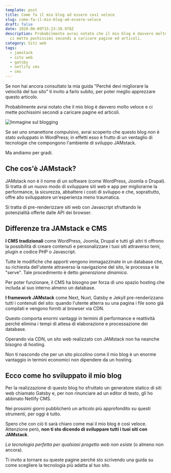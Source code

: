 ```yaml
---
template: post
title: Come fa il mio blog ad essere così veloce
slug: come-fa-il-mio-blog-ad-essere-veloce
draft: false
date: 2020-06-09T15:23:39.978Z
description: Probabilmente avrai notato che il mio blog è davvero molto veloce e
  ci mette pochissimi secondi a caricare pagine ed articoli.
category: Siti web
tags:
  - jamstack
  - sito web
  - gatsby
  - netlify cms
  - cms
---
```

Se non hai ancora consultato la mia guida "Perché devi migliorare la velocità del tuo sito" ti invito a farlo subito, per poter meglio apprezzare questo articolo.

Probabilmente avrai notato che il mio blog è davvero molto veloce e ci mette pochissimi secondi a caricare pagine ed articoli.

![Immagine sul blogging](/media/pablo-blogging.png)

Se sei uno smanettone compulsivo, avrai scoperto che questo blog non è stato sviluppato in WordPress; in effetti esso è frutto di un ventaglio di tecnologie che compongono l'ambiente di sviluppo JAMstack. 

Ma andiamo per gradi.

## Che cos'è JAMstack?

JAMstack non è il nome di un software (come WordPress, Joomla o Drupal). Si tratta di un nuovo modo di sviluppare siti web e app per migliorarne la performance, la sicurezza, abbattere i costi di sviluppo e che, soprattutto, offre allo sviluppatore un'esperienza meno traumatica.

Si tratta di pre-renderizzare siti web con Javascript sfruttando le potenzialità offerte dalle API dei browser.

## Differenze tra JAMstack e CMS

**I CMS tradizionali** come WordPress, Joomla, Drupal e tutti gli altri ti offrono la possibilità di creare contenuti e personalizzare i tuoi siti attraverso temi, plugin e codice PHP o Javascript.

Tutte le modifiche che apporti vengono immagazzinate in un database che, su richiesta dell'utente attraverso la navigazione del sito, le processa e le "serve". Tale procedimento è detto *generazione dinamica*.

Per poter funzionare, il CMS ha bisogno per forza di uno spazio hosting che includa al suo interno almeno un database.

**I framework JAMstack** come Next, Nuxt, Gatsby e Jekyll pre-renderizzano tutti i contenuti del sito: quando l'utente atterra su una pagina i file sono già compilati e vengono forniti al browser via CDN.

Questo comporta enormi vantaggi in termini di performance e reattività perché elimina i tempi di attesa di elaborazione e processazione dei database.

Operando via CDN, un sito web realizzato con JAMstack non ha neanche bisogno di hosting.

Non ti nascondo che per un sito piccolino come il mio blog è un enorme vantaggio in termini economici non dipendere da un hosting.

## Ecco come ho sviluppato il mio blog

Per la realizzazione di questo blog ho sfruttato un generatore statico di siti web chiamato Gatsby e, per non rinunciare ad un editor di testo, gli ho abbinato Netlify CMS.

Nei prossimi giorni pubblicherò un articolo più approfondito su questi strumenti, per oggi è tutto.

Spero che con ciò ti sarà chiaro come mai il mio blog è così veloce. Attenzione però, **non ti sto dicendo di sviluppare tutti i tuoi siti con JAMstack**. 

*La tecnologia perfetta per qualsiasi progetto web non esiste* (o almeno non ancora). 

Ti invito a tornare su queste pagine perché sto scrivendo una guida su come scegliere la tecnologia più adatta al tuo sito.